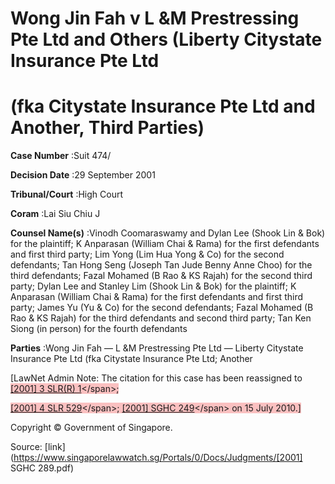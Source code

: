 # Wong Jin Fah v L &M Prestressing Pte Ltd and Others (Liberty Citystate Insurance Pte Ltd 

# (fka Citystate Insurance Pte Ltd and Another, Third Parties) 



**Case Number** :Suit 474/ 

**Decision Date** :29 September 2001 

**Tribunal/Court** :High Court 

**Coram** :Lai Siu Chiu J 

**Counsel Name(s)** :Vinodh Coomaraswamy and Dylan Lee (Shook Lin & Bok) for the plaintiff; K Anparasan (William Chai & Rama) for the first defendants and first third party; Lim Yong (Lim Hua Yong & Co) for the second defendants; Tan Hong Seng (Joseph Tan Jude Benny Anne Choo) for the third defendants; Fazal Mohamed (B Rao & KS Rajah) for the second third party; Dylan Lee and Stanley Lim (Shook Lin & Bok) for the plaintiff; K Anparasan (William Chai & Rama) for the first defendants and first third party; James Yu (Yu & Co) for the second defendants; Fazal Mohamed (B Rao & KS Rajah) for the third defendants and second third party; Tan Ken Siong (in person) for the fourth defendants 

**Parties** :Wong Jin Fah — L &M Prestressing Pte Ltd — Liberty Citystate Insurance Pte Ltd (fka Citystate Insurance Pte Ltd; Another 

[LawNet Admin Note: The citation for this case has been reassigned to <span style="background-color: #FAC0C0">[[2001] 3 SLR(R) 1]("https://www.open.gov.sg")</span>; 

<span style="background-color: #FAC0C0">[[2001] 4 SLR 529]("https://www.open.gov.sg")</span>; <span style="background-color: #FAC0C0">[[2001] SGHC 249]("https://www.open.gov.sg")</span> on 15 July 2010.] 

 Copyright © Government of Singapore. 


Source: [link](https://www.singaporelawwatch.sg/Portals/0/Docs/Judgments/[2001] SGHC 289.pdf)

